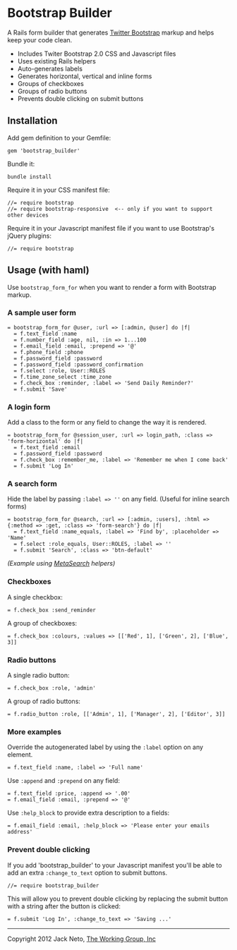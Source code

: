 # Bootstrap Builder

A Rails form builder that generates [Twitter Bootstrap](http://twitter.github.com/bootstrap) markup and helps keep your code clean.

* Includes Twiter Bootstrap 2.0 CSS and Javascript files
* Uses existing Rails helpers
* Auto-generates labels
* Generates horizontal, vertical and inline forms
* Groups of checkboxes
* Groups of radio buttons
* Prevents double clicking on submit buttons

## Installation

Add gem definition to your Gemfile:
    
    gem 'bootstrap_builder'
    
Bundle it:
    
    bundle install

Require it in your CSS manifest file:

    //= require bootstrap
    //= require bootstrap-responsive  <-- only if you want to support other devices
    
Require it in your Javascript manifest file if you want to use Bootstrap's jQuery plugins:

    //= require bootstrap

## Usage (with haml)

Use `bootstrap_form_for` when you want to render a form with Bootstrap markup.

### A sample user form

    = bootstrap_form_for @user, :url => [:admin, @user] do |f|
      = f.text_field :name
      = f.number_field :age, nil, :in => 1...100
      = f.email_field :email, :prepend => '@'
      = f.phone_field :phone
      = f.password_field :password
      = f.password_field :password_confirmation
      = f.select :role, User::ROLES
      = f.time_zone_select :time_zone
      = f.check_box :reminder, :label => 'Send Daily Reminder?'
      = f.submit 'Save'

### A login form

Add a class to the form or any field to change the way it is rendered.

    = bootstrap_form_for @session_user, :url => login_path, :class => 'form-horizontal' do |f|
      = f.text_field :email
      = f.password_field :password
      = f.check_box :remember_me, :label => 'Remember me when I come back'
      = f.submit 'Log In'
  
### A search form

Hide the label by passing `:label => ''` on any field. (Useful for inline search forms)


    = bootstrap_form_for @search, :url => [:admin, :users], :html => {:method => :get, :class => 'form-search'} do |f|
      = f.text_field :name_equals, :label => 'Find by', :placeholder => 'Name'
      = f.select :role_equals, User::ROLES, :label => ''
      = f.submit 'Search', :class => 'btn-default'

*(Example using [MetaSearch](https://github.com/ernie/meta_search) helpers)*

### Checkboxes

A single checkbox:

    = f.check_box :send_reminder

A group of checkboxes:
  
    = f.check_box :colours, :values => [['Red', 1], ['Green', 2], ['Blue', 3]]

### Radio buttons

A single radio button:

    = f.check_box :role, 'admin'

A group of radio buttons:

    = f.radio_button :role, [['Admin', 1], ['Manager', 2], ['Editor', 3]]

### More examples

Override the autogenerated label by using the `:label` option on any element.

    = f.text_field :name, :label => 'Full name'

Use `:append` and `:prepend` on any field:

    = f.text_field :price, :append => '.00'
    = f.email_field :email, :prepend => '@'


Use `:help_block` to provide extra description to a fields:

    = f.email_field :email, :help_block => 'Please enter your emails address'


### Prevent double clicking

If you add 'bootstrap_builder' to your Javascript manifest you'll be able to add an extra `:change_to_text` option to submit buttons.
  
    //= require bootstrap_builder

This will allow you to prevent double clicking by replacing the submit button with a string after the button is clicked:

    = f.submit 'Log In', :change_to_text => 'Saving ...'


---

Copyright 2012 Jack Neto, [The Working Group, Inc](http://www.theworkinggroup.ca)

